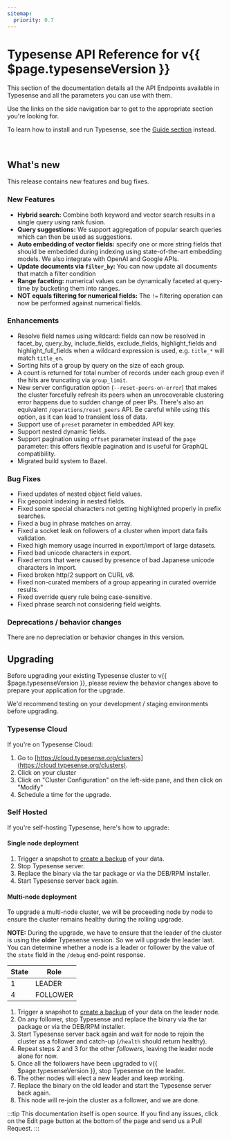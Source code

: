 ```yaml
---
sitemap:
  priority: 0.7
---
```


# Typesense API Reference for v{{ $page.typesenseVersion }}

This section of the documentation details all the API Endpoints available in Typesense and all the parameters you can use with them.

Use the links on the side navigation bar to get to the appropriate section you're looking for.

To learn how to install and run Typesense, see the [Guide section](/guide/README.md) instead.

<br/>

## What's new

This release contains new features and bug fixes.

### New Features

- **Hybrid search:** Combine both keyword and vector search results in a single query using rank fusion.
- **Query suggestions:** We support aggregation of popular search queries which can then be used as suggestions.
- **Auto embedding of vector fields:** specify one or more string fields that should be embedded during indexing using
  state-of-the-art embedding models. We also integrate with OpenAI and Google APIs.
- **Update documents via `filter_by`:** You can now update all documents that match a filter condition
- **Range faceting:** numerical values can be dynamically faceted at query-time by bucketing them into ranges.
- **NOT equals filtering for numerical fields:** The `!=` filtering operation can now be performed against numerical fields.

### Enhancements

- Resolve field names using wildcard: fields can now be resolved in facet_by, query_by, include_fields, exclude_fields,
  highlight_fields and highlight_full_fields when a wildcard expression is used, e.g. `title_*` will match `title_en`.
- Sorting hits of a group by query on the size of each group.
- A count is returned for total number of records under each group even if the hits are truncating via `group_limit`.
- New server configuration option (`--reset-peers-on-error`) that makes the cluster forcefully refresh its peers when an 
  unrecoverable clustering error happens due to sudden change of peer IPs. There's also an equivalent 
  `/operations/reset_peers` API. Be careful while using this option, as it can lead to transient loss of data.
- Support use of `preset` parameter in embedded API key.
- Support nested dynamic fields. 
- Support pagination using `offset` parameter instead of the `page` parameter: this offers flexible pagination and is 
  useful for GraphQL compatibility.
- Migrated build system to Bazel.

### Bug Fixes

- Fixed updates of nested object field values.
- Fix geopoint indexing in nested fields.
- Fixed some special characters not getting highlighted properly in prefix searches.
- Fixed a bug in phrase matches on array.
- Fixed a socket leak on followers of a cluster when import data fails validation.
- Fixed high memory usage incurred in export/import of large datasets.
- Fixed bad unicode characters in export.
- Fixed errors that were caused by presence of bad Japanese unicode characters in import.
- Fixed broken http/2 support on CURL v8.
- Fixed non-curated members of a group appearing in curated override results.
- Fixed override query rule being case-sensitive.
- Fixed phrase search not considering field weights.

### Deprecations / behavior changes

There are no depreciation or behavior changes in this version.

## Upgrading

Before upgrading your existing Typesense cluster to v{{ $page.typesenseVersion }}, please review the behavior
changes above to prepare your application for the upgrade.

We'd recommend testing on your development / staging environments before upgrading. 

### Typesense Cloud

If you're on Typesense Cloud:

1. Go to [https://cloud.typesense.org/clusters](https://cloud.typesense.org/clusters).
2. Click on your cluster
3. Click on "Cluster Configuration" on the left-side pane, and then click on "Modify"
4. Schedule a time for the upgrade.

### Self Hosted

If you're self-hosting Typesense, here's how to upgrade:

#### Single node deployment

1. Trigger a snapshot to [create a backup](cluster-operations.md#create-snapshot-for-backups) of your data.
2. Stop Typesense server.
3. Replace the binary via the tar package or via the DEB/RPM installer. 
4. Start Typesense server back again.

#### Multi-node deployment

To upgrade a multi-node cluster, we will be proceeding node by node to ensure the cluster remains healthy during the rolling upgrade.

**NOTE:** During the upgrade, we have to ensure that the leader of the cluster is using the **older** Typesense version. 
So we will upgrade the leader last. You can determine whether a node is a leader or follower by the value of the `state` 
field in the `/debug` end-point response.

| State | Role     |
|-------|----------|
| 1     | LEADER   |
| 4     | FOLLOWER |

1. Trigger a snapshot to [create a backup](cluster-operations.md#create-snapshot-for-backups) of your data 
   on the leader node.
2. On any follower, stop Typesense and replace the binary via the tar package or via the DEB/RPM installer.
3. Start Typesense server back again and wait for node to rejoin the cluster as a follower and catch-up (`/health` should return healthy). 
4. Repeat steps 2 and 3 for the other _followers_, leaving the leader node alone for now.
5. Once all the followers have been upgraded to v{{ $page.typesenseVersion }}, stop Typesense on the leader.
6. The other nodes will elect a new leader and keep working. 
7. Replace the binary on the old leader and start the Typesense server back again. 
8. This node will re-join the cluster as a follower, and we are done.

:::tip
This documentation itself is open source. If you find any issues, click on the Edit page button at the bottom of the page and send us a Pull Request.
:::

<RedirectOldLinks />
